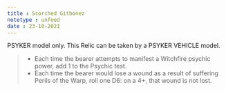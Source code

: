 ```yaml
---
title : Scorched Gitbonez
notetype : unfeed
date : 23-10-2021
---
```


PSYKER model only. This Relic can be taken by a PSYKER VEHICLE model.  
> - Each time the bearer attempts to manifest a Witchfire psychic power, add 1 to the Psychic test.  
> - Each time the bearer would lose a wound as a result of suffering Perils of the Warp, roll one D6: on a 4+, that wound is not lost.